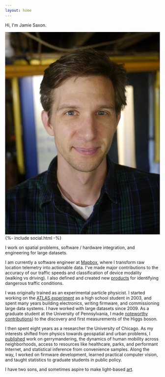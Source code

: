 ```yaml
---
layout: home
---
```


Hi, I'm Jamie Saxon.

<div class=social_images>
  <img src="/assets/img/jamie_saxon.jpg" class=headshot >
  {%- include social.html -%}
</div>


I work on spatial problems, software / hardware integration, and engineering for large datasets.

I am currently a software engineer at [Mapbox][mapbox], where I transform raw location telemetry
into actionable data.  I've made major contributions to the accuracy of our traffic speeds 
and classification of device modality (walking vs driving).
I also defined and created new [products][michelin-li] for identifying dangerous traffic conditions.

I was originally trained as an experimental particle physicist.
I started working on the [ATLAS experiment][atlas] as a high school student in 2003, 
  and spent many years building electronics, writing firmware, and commissioning large data systems.
I have worked with large datasets since 2009.
As a graduate student at the University of Pennsylvania,
  I made [noteworthy][us-atlas] [contributions][atlas-thesis])
  to the discovery and first measurements of the Higgs boson.

I then spent eight years as a researcher the University of Chicago.
As my interests shifted from physics towards geospatial and urban problems,
  I [published](academic) work on gerrymandering, 
  the dynamics of human mobility across neighborhoods,
  access to resources like healthcare, parks, and performant Internet,
  and statistical inference from convenience samples.
Along the way,
  I worked on firmware development,
  learned practical computer vision,
  and taught statistics to graduate students in public policy.

I have two sons, and sometimes aspire to make light-based [art](art).

[atlas]:         https://atlas.cern/
[mapbox]:        https://www.mapbox.com/
[us-atlas]:      https://web.archive.org/web/20220820000940/https://po.usatlas.bnl.gov/programoffice/usatlas_awards
[atlas-thesis]:  https://atlas.cern/updates/news/2014-thesis-award-winners
[michelin-li]:   https://www.linkedin.com/posts/mapbox_michelin-mobility-intelligence-and-mapbox-activity-7157797509816352769-t7sv

